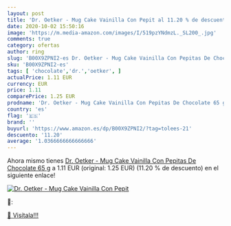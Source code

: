 ```yaml
---
layout: post
title: 'Dr. Oetker - Mug Cake Vainilla Con Pepit al 11.20 % de descuento'
date: 2020-10-02 15:50:16
image: 'https://m.media-amazon.com/images/I/519pzYNdmzL._SL200_.jpg'
comments: true
category: ofertas
author: ring
slug: 'B00X9ZPNI2-es Dr. Oetker - Mug Cake Vainilla Con Pepitas De Chocolate 65 g'
sku: 'B00X9ZPNI2-es'
tags: [ 'chocolate','dr.','oetker', ]
actualPrice: 1.11 EUR
currency: EUR
price: 1.11
comparePrice: 1.25 EUR
prodname: 'Dr. Oetker - Mug Cake Vainilla Con Pepitas De Chocolate 65 g'
country: 'es'
flag: '🇪🇸'
brand: ''
buyurl: 'https://www.amazon.es/dp/B00X9ZPNI2/?tag=tolees-21'
descuento: '11.20'
average: '1.0366666666666666'
---
```


Ahora mismo tienes [Dr. Oetker - Mug Cake Vainilla Con Pepitas De Chocolate 65 g](https://www.amazon.es/dp/B00X9ZPNI2/?tag=tolees-21) a 1.11 EUR (original: 1.25 EUR) (11.20 %  de descuento) en el siguiente enlace!

[![Dr. Oetker - Mug Cake Vainilla Con Pepit](https://m.media-amazon.com/images/I/519pzYNdmzL._SL200_.jpg)](https://www.amazon.es/dp/B00X9ZPNI2/?tag=tolees-21)

🔎:


[🛒 Visítala!!!](https://www.amazon.es/dp/B00X9ZPNI2/?tag=tolees-21)
